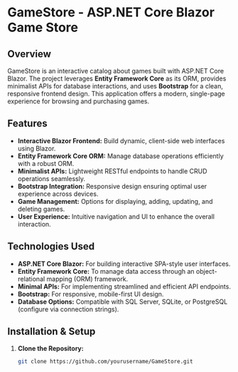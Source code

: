 # GameStore - ASP.NET Core Blazor Game Store

## Overview
GameStore is an interactive catalog about games built with ASP.NET Core Blazor. The project leverages **Entity Framework Core** as its ORM, provides minimalist APIs for database interactions, and uses **Bootstrap** for a clean, responsive frontend design. This application offers a modern, single-page experience for browsing and purchasing games.

## Features
- **Interactive Blazor Frontend:** Build dynamic, client-side web interfaces using Blazor.
- **Entity Framework Core ORM:** Manage database operations efficiently with a robust ORM.
- **Minimalist APIs:** Lightweight RESTful endpoints to handle CRUD operations seamlessly.
- **Bootstrap Integration:** Responsive design ensuring optimal user experience across devices.
- **Game Management:** Options for displaying, adding, updating, and deleting games.
- **User Experience:** Intuitive navigation and UI to enhance the overall interaction.

## Technologies Used
- **ASP.NET Core Blazor:** For building interactive SPA-style user interfaces.
- **Entity Framework Core:** To manage data access through an object-relational mapping (ORM) framework.
- **Minimal APIs:** For implementing streamlined and efficient API endpoints.
- **Bootstrap:** For responsive, mobile-first UI design.
- **Database Options:** Compatible with SQL Server, SQLite, or PostgreSQL (configure via connection strings).

## Installation & Setup
1. **Clone the Repository:**
   ```bash
   git clone https://github.com/yourusername/GameStore.git

